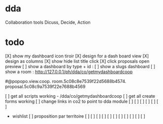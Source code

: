 # dda
Collaboration tools Dicuss, Decide, Action

# todo
[X] show my dashboard icon tiroir
    [X] design for a dash board view
        [X] design as columns
        [X] show hide list title click 
    [X] click proposals open preview
[ ] show a dashboard by type + id : 
[ ] show a slugs dashboard
[ ] show a room : 
http://127.0.0.1/ph/dda/co/getmydashboardcoop

#@popopo.view.coop.
room.5c08c8e7539f22d5688b4574.
proposal.5c08c9a7539f22e7688b4569

[ ] get all scripts working 
    - /dda/co/getmydashboardcoop
[ ] get all create forms working
[ ] change links in co2 to point to dda module
[ ] 
[ ] 
[ ] 
[ ] 
[ ] 
[ ] 
* wishlist
[ ] proposition par territoire
[ ] 
[ ] 
[ ] 
[ ] 
[ ] 
[ ] 
[ ] 
[ ] 
[ ] 
[ ] 
[ ] 
